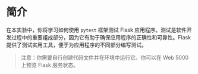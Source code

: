 # 简介

在本实验中，你将学习如何使用 `pytest` 框架测试 Flask 应用程序。测试是软件开发过程中的重要组成部分，因为它有助于确保应用程序的正确性和可靠性。Flask 提供了测试实用工具，便于为应用程序的不同部分编写测试。

> 注意：你需要自行创建代码文件并在环境中运行它。你可以在 Web 5000 上预览 Flask 服务状态。
